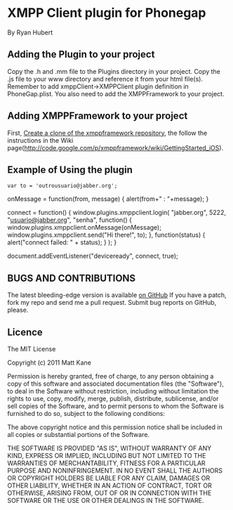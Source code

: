 # XMPP Client plugin for Phonegap #
By Ryan Hubert

## Adding the Plugin to your project ##
Copy the .h and .mm file to the Plugins directory in your project. Copy the .js file to your www directory and reference it from your html file(s). Remember to add xmppClient->XMPPClient plugin definition in PhoneGap.plist. You also need to add the XMPPFramework to your project.

## Adding XMPPFramework to your project ##
First, [Create a clone of the xmppframework repository](http://code.google.com/p/xmppframework/source/checkout), the follow the instructions in the Wiki page(http://code.google.com/p/xmppframework/wiki/GettingStarted_iOS). 

## Example of Using the plugin ##
    var to = 'outrousuario@jabber.org';

onMessage = function(from, message) {
	alert(from+" : "+message);
}
    
           
connect = function() {
	window.plugins.xmppclient.login(
        	"jabber.org", 
                 5222,
                 "usuario@jabber.org",
                 "senha",
                 function() {
		     window.plugins.xmppclient.onMessage(onMessage);
                     window.plugins.xmppclient.send("Hi there!", to);
                 },
                 function(status) {
                     alert("connect failed: " + status);
                 }
        );
}

document.addEventListener("deviceready", connect, true);

## BUGS AND CONTRIBUTIONS ##
The latest bleeding-edge version is available [on GitHub](http://github.com/ascorbic/phonegap-plugins/tree/master/iPhone/)
If you have a patch, fork my repo and send me a pull request. Submit bug reports on GitHub, please.
	
## Licence ##

The MIT License

Copyright (c) 2011 Matt Kane

Permission is hereby granted, free of charge, to any person obtaining a copy
of this software and associated documentation files (the "Software"), to deal
in the Software without restriction, including without limitation the rights
to use, copy, modify, merge, publish, distribute, sublicense, and/or sell
copies of the Software, and to permit persons to whom the Software is
furnished to do so, subject to the following conditions:

The above copyright notice and this permission notice shall be included in
all copies or substantial portions of the Software.

THE SOFTWARE IS PROVIDED "AS IS", WITHOUT WARRANTY OF ANY KIND, EXPRESS OR
IMPLIED, INCLUDING BUT NOT LIMITED TO THE WARRANTIES OF MERCHANTABILITY,
FITNESS FOR A PARTICULAR PURPOSE AND NONINFRINGEMENT. IN NO EVENT SHALL THE
AUTHORS OR COPYRIGHT HOLDERS BE LIABLE FOR ANY CLAIM, DAMAGES OR OTHER
LIABILITY, WHETHER IN AN ACTION OF CONTRACT, TORT OR OTHERWISE, ARISING FROM,
OUT OF OR IN CONNECTION WITH THE SOFTWARE OR THE USE OR OTHER DEALINGS IN
THE SOFTWARE.

